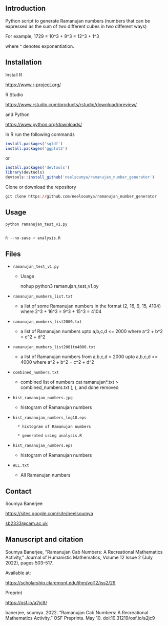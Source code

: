 
## Introduction


Python script to generate Ramanujan numbers (numbers that can be expressed as the sum 
of two different cubes in two different ways)

For example, 1729 = 10^3 + 9^3 = 12^3 + 1^3

where ^ denotes exponentiation.

## Installation

Install R

https://www.r-project.org/

R Studio

https://www.rstudio.com/products/rstudio/download/preview/

and Python

https://www.python.org/downloads/

In R run the following commands

```r
install.packages('sqldf')
install.packages('ggplot2')
```

or

```r
install.packages('devtools')
library(devtools)
devtools::install_github('neelsoumya/ramanujan_number_generator')
```

Clone or download the repository

```r
git clone https://github.com/neelsoumya/ramanujan_number_generator
```


## Usage


```python
python ramanujan_test_v1.py
```

```r

R --no-save < analysis.R

```


## Files

*  `ramanujan_test_v1.py`

	* Usage
	
	
		nohup python3 ramanujan_test_v1.py
		
        

* `ramanujan_numbers_list.txt`

	* a list of some Ramanujan numbers in the format (2, 16, 9, 15, 4104)
	where 2^3 + 16^3 = 9^3 + 15^3 = 4104

* `ramanujan_numbers_list2000.txt`

	* a list of Ramanujan numbers upto a,b,c,d <= 2000
	where a^2 + b^2 = c^2 + d^2

* `ramanujan_numbers_list2001to4000.txt`
	* a list of Ramanujan numbers from a,b,c,d > 2000 upto a,b,c,d <= 4000
	where a^2 + b^2 = c^2 + d^2

* `combined_numbers.txt`
	* combined list of numbers
	cat ramanujan*.txt > combined_numbers.txt
	(, ), and done removed

* `hist_ramanujan_numbers.jpg`

	* histogram of Ramanujan numbers

* `hist_ramanujan_numbers_log10.eps`

        * histogram of Ramanujan numbers
        
        * generated using analysis.R

* `hist_ramanujan_numbers.eps`

	* histogram of Ramanujan numbers

* `ALL.txt`

	* All Ramanujan numbers



## Contact

Soumya Banerjee

https://sites.google.com/site/neelsoumya

sb2333@cam.ac.uk


## Manuscript and citation

Soumya Banerjee, "Ramanujan Cab Numbers: A Recreational Mathematics Activity," Journal of Humanistic Mathematics, Volume 12 Issue 2 (July 2022), pages 503-517. 

Available at: 

https://scholarship.claremont.edu/jhm/vol12/iss2/29

Preprint

https://osf.io/a2jc9/


banerjee, soumya. 2022. “Ramanujan Cab Numbers: A Recreational Mathematics Activity.” OSF Preprints. May 10. doi:10.31219/osf.io/a2jc9

